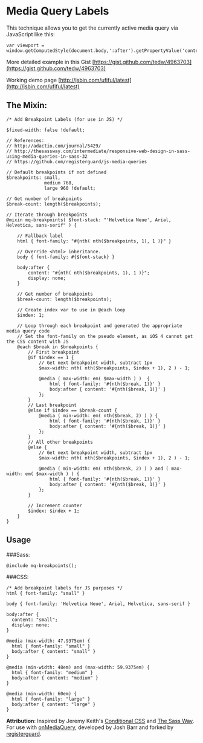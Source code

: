 # Media Query Labels

This technique allows you to get the currently active media query via JavaScript like this:

	var viewport = window.getComputedStyle(document.body,':after').getPropertyValue('content')

More detailed example in this Gist [https://gist.github.com/tedw/4963703](https://gist.github.com/tedw/4963703)

Working demo page [http://jsbin.com/ufiful/latest](http://jsbin.com/ufiful/latest)

## The Mixin:

	/* Add Breakpoint Labels (for use in JS) */

	$fixed-width: false !default;

	// References:
	// http://adactio.com/journal/5429/
	// http://thesassway.com/intermediate/responsive-web-design-in-sass-using-media-queries-in-sass-32
	// https://github.com/registerguard/js-media-queries

	// Default breakpoints if not defined
	$breakpoints: small,
	              medium 768,
	              large 960 !default;

	// Get number of breakpoints
	$break-count: length($breakpoints);

	// Iterate through breakpoints
	@mixin mq-breakpoints( $font-stack: "'Helvetica Neue', Arial, Helvetica, sans-serif" ) {

		// Fallback label
		html { font-family: "#{nth( nth($breakpoints, 1), 1 )}" }

		// Override <html> inheritance.
		body { font-family: #{$font-stack} }

		body:after {
			content: "#{nth( nth($breakpoints, 1), 1 )}";
			display: none;
		}

		// Get number of breakpoints
		$break-count: length($breakpoints);
	
		// Create index var to use in @each loop
		$index: 1;
	
		// Loop through each breakpoint and generated the appropriate media query code
		// Set the font-family on the pseudo element, as iOS 4 cannot get the CSS content with JS
		@each $break in $breakpoints {
			// First breakpoint
			@if $index == 1 {
				// Get next breakpoint width, subtract 1px
				$max-width: nth( nth($breakpoints, $index + 1), 2 ) - 1;

				@media ( max-width: em( $max-width ) )  {
					html { font-family: '#{nth($break, 1)}' }
					body:after { content: '#{nth($break, 1)}' }
				};
			}
			// Last breakpoint
			@else if $index == $break-count {
				@media ( min-width: em( nth($break, 2) ) ) {
					html { font-family: '#{nth($break, 1)}' }
					body:after { content: '#{nth($break, 1)}' }
				};
			}
			// All other breakpoints
			@else {
				// Get next breakpoint width, subtract 1px
				$max-width: nth( nth($breakpoints, $index + 1), 2 ) - 1;
			
				@media ( min-width: em( nth($break, 2) ) ) and ( max-width: em( $max-width ) ) {
					html { font-family: '#{nth($break, 1)}' }
					body:after { content: '#{nth($break, 1)}' }
				};
			}
		
			// Increment counter
			$index: $index + 1;
		}
	}


## Usage

###Sass:

	@include mq-breakpoints();

###CSS:

	/* Add breakpoint labels for JS purposes */
	html { font-family: "small" }

	body { font-family: 'Helvetica Neue', Arial, Helvetica, sans-serif }

	body:after {
	  content: "small";
	  display: none;
	}

	@media (max-width: 47.9375em) {
	  html { font-family: "small" }
	  body:after { content: "small" }
	}

	@media (min-width: 48em) and (max-width: 59.9375em) {
	  html { font-family: "medium" }
	  body:after { content: "medium" }
	}

	@media (min-width: 60em) {
	  html { font-family: "large" }
	  body:after { content: "large" }
	}

**Attribution**: Inspired by Jeremy Keith's [Conditional CSS](http://adactio.com/journal/5429/) and [The Sass Way](http://thesassway.com/intermediate/responsive-web-design-in-sass-using-media-queries-in-sass-32). For use with [onMediaQuery](https://github.com/registerguard/js-media-queries), developed by Josh Barr and forked by [registerguard](https://github.com/registerguard).